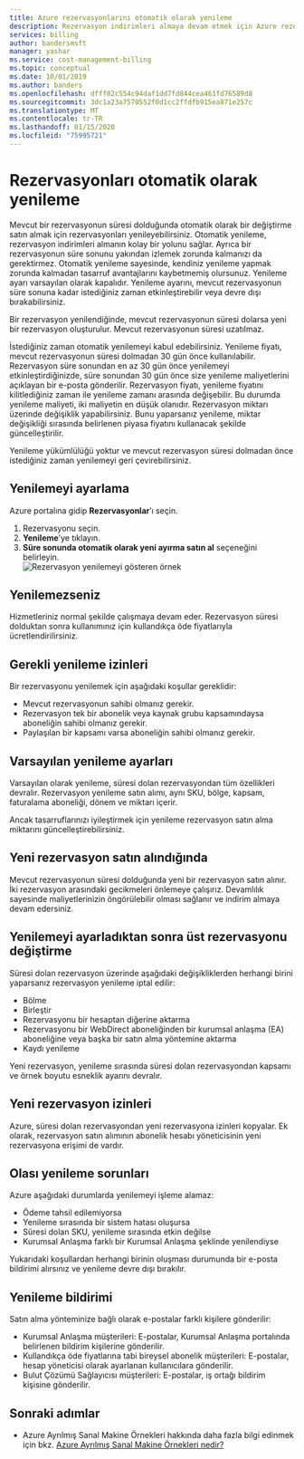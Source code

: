 ```yaml
---
title: Azure rezervasyonlarını otomatik olarak yenileme
description: Rezervasyon indirimleri almaya devam etmek için Azure rezervasyonlarını nasıl otomatik olarak yenileyebileceğinizi öğrenin.
services: billing
author: bandersmsft
manager: yashar
ms.service: cost-management-billing
ms.topic: conceptual
ms.date: 10/01/2019
ms.author: banders
ms.openlocfilehash: dfff02c554c94daf1dd7fd844cea461fd76589d8
ms.sourcegitcommit: 3dc1a23a7570552f0d1cc2ffdfb915ea871e257c
ms.translationtype: MT
ms.contentlocale: tr-TR
ms.lasthandoff: 01/15/2020
ms.locfileid: "75995721"
---
```

# <a name="automatically-renew-reservations"></a>Rezervasyonları otomatik olarak yenileme

Mevcut bir rezervasyonun süresi dolduğunda otomatik olarak bir değiştirme satın almak için rezervasyonları yenileyebilirsiniz. Otomatik yenileme, rezervasyon indirimleri almanın kolay bir yolunu sağlar. Ayrıca bir rezervasyonun süre sonunu yakından izlemek zorunda kalmanızı da gerektirmez. Otomatik yenileme sayesinde, kendiniz yenileme yapmak zorunda kalmadan tasarruf avantajlarını kaybetmemiş olursunuz. Yenileme ayarı varsayılan olarak kapalıdır. Yenileme ayarını, mevcut rezervasyonun süre sonuna kadar istediğiniz zaman etkinleştirebilir veya devre dışı bırakabilirsiniz.

Bir rezervasyon yenilendiğinde, mevcut rezervasyonun süresi dolarsa yeni bir rezervasyon oluşturulur. Mevcut rezervasyonun süresi uzatılmaz.

İstediğiniz zaman otomatik yenilemeyi kabul edebilirsiniz. Yenileme fiyatı, mevcut rezervasyonun süresi dolmadan 30 gün önce kullanılabilir. Rezervasyon süre sonundan en az 30 gün önce yenilemeyi etkinleştirdiğinizde, süre sonundan 30 gün önce size yenileme maliyetlerini açıklayan bir e-posta gönderilir. Rezervasyon fiyatı, yenileme fiyatını kilitlediğiniz zaman ile yenileme zamanı arasında değişebilir. Bu durumda yenileme maliyeti, iki maliyetin en düşük olanıdır. Rezervasyon miktarı üzerinde değişiklik yapabilirsiniz. Bunu yaparsanız yenileme, miktar değişikliği sırasında belirlenen piyasa fiyatını kullanacak şekilde güncelleştirilir.

Yenileme yükümlülüğü yoktur ve mevcut rezervasyon süresi dolmadan önce istediğiniz zaman yenilemeyi geri çevirebilirsiniz.

## <a name="set-up-renewal"></a>Yenilemeyi ayarlama

Azure portalına gidip **Rezervasyonlar**’ı seçin.

1. Rezervasyonu seçin.
2. **Yenileme**’ye tıklayın.
3. **Süre sonunda otomatik olarak yeni ayırma satın al** seçeneğini belirleyin.  
  ![Rezervasyon yenilemeyi gösteren örnek](./media/reservation-renew/reservation-renewal.png)

## <a name="if-you-dont-renew"></a>Yenilemezseniz

Hizmetleriniz normal şekilde çalışmaya devam eder. Rezervasyon süresi dolduktan sonra kullanımınız için kullandıkça öde fiyatlarıyla ücretlendirilirsiniz.

## <a name="required-renewal-permissions"></a>Gerekli yenileme izinleri

Bir rezervasyonu yenilemek için aşağıdaki koşullar gereklidir:

- Mevcut rezervasyonun sahibi olmanız gerekir.
- Rezervasyon tek bir abonelik veya kaynak grubu kapsamındaysa aboneliğin sahibi olmanız gerekir.
- Paylaşılan bir kapsamı varsa aboneliğin sahibi olmanız gerekir.

## <a name="default-renewal-settings"></a>Varsayılan yenileme ayarları

Varsayılan olarak yenileme, süresi dolan rezervasyondan tüm özellikleri devralır. Rezervasyon yenileme satın alımı, aynı SKU, bölge, kapsam, faturalama aboneliği, dönem ve miktarı içerir.

Ancak tasarruflarınızı iyileştirmek için yenileme rezervasyon satın alma miktarını güncelleştirebilirsiniz.

## <a name="when-the-new-reservation-is-purchased"></a>Yeni rezervasyon satın alındığında

Mevcut rezervasyonun süresi dolduğunda yeni bir rezervasyon satın alınır. İki rezervasyon arasındaki gecikmeleri önlemeye çalışırız. Devamlılık sayesinde maliyetlerinizin öngörülebilir olması sağlanır ve indirim almaya devam edersiniz.

## <a name="changing-parent-reservation-after-setting-renewal"></a>Yenilemeyi ayarladıktan sonra üst rezervasyonu değiştirme

Süresi dolan rezervasyon üzerinde aşağıdaki değişikliklerden herhangi birini yaparsanız rezervasyon yenileme iptal edilir:

- Bölme
- Birleştir
- Rezervasyonu bir hesaptan diğerine aktarma
- Rezervasyonu bir WebDirect aboneliğinden bir kurumsal anlaşma (EA) aboneliğine veya başka bir satın alma yöntemine aktarma
- Kaydı yenileme

Yeni rezervasyon, yenileme sırasında süresi dolan rezervasyondan kapsamı ve örnek boyutu esneklik ayarını devralır.

## <a name="new-reservation-permissions"></a>Yeni rezervasyon izinleri

Azure, süresi dolan rezervasyondan yeni rezervasyona izinleri kopyalar. Ek olarak, rezervasyon satın alımının abonelik hesabı yöneticisinin yeni rezervasyona erişimi de vardır.

## <a name="potential-renewal-problems"></a>Olası yenileme sorunları

Azure aşağıdaki durumlarda yenilemeyi işleme alamaz:

- Ödeme tahsil edilemiyorsa
- Yenileme sırasında bir sistem hatası oluşursa
- Süresi dolan SKU, yenileme sırasında etkin değilse
- Kurumsal Anlaşma farklı bir Kurumsal Anlaşma şeklinde yenilendiyse

Yukarıdaki koşullardan herhangi birinin oluşması durumunda bir e-posta bildirimi alırsınız ve yenileme devre dışı bırakılır.

## <a name="renewal-notification"></a>Yenileme bildirimi

Satın alma yönteminize bağlı olarak e-postalar farklı kişilere gönderilir:

- Kurumsal Anlaşma müşterileri: E-postalar, Kurumsal Anlaşma portalında belirlenen bildirim kişilerine gönderilir.
- Kullandıkça öde fiyatlarına tabi bireysel abonelik müşterileri: E-postalar, hesap yöneticisi olarak ayarlanan kullanıcılara gönderilir.
- Bulut Çözümü Sağlayıcısı müşterileri: E-postalar, iş ortağı bildirim kişisine gönderilir.

## <a name="next-steps"></a>Sonraki adımlar
- Azure Ayrılmış Sanal Makine Örnekleri hakkında daha fazla bilgi edinmek için bkz. [Azure Ayrılmış Sanal Makine Örnekleri nedir?](save-compute-costs-reservations.md)
